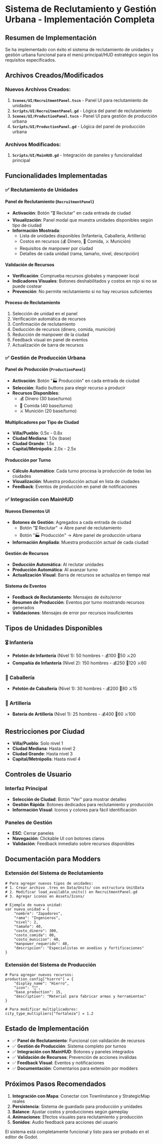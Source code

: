 # Sistema de Reclutamiento y Gestión Urbana - Implementación Completa

## Resumen de Implementación

Se ha implementado con éxito el sistema de reclutamiento de unidades y gestión urbana funcional para el menú principal/HUD estratégico según los requisitos especificados.

## Archivos Creados/Modificados

### Nuevos Archivos Creados:
1. **`Scenes/UI/RecruitmentPanel.tscn`** - Panel UI para reclutamiento de unidades
2. **`Scripts/UI/RecruitmentPanel.gd`** - Lógica del panel de reclutamiento
3. **`Scenes/UI/ProductionPanel.tscn`** - Panel UI para gestión de producción urbana
4. **`Scripts/UI/ProductionPanel.gd`** - Lógica del panel de producción urbana

### Archivos Modificados:
1. **`Scripts/UI/MainHUD.gd`** - Integración de paneles y funcionalidad principal

## Funcionalidades Implementadas

### ✅ Reclutamiento de Unidades

#### Panel de Reclutamiento (`RecruitmentPanel`)
- **Activación**: Botón "🎖️ Reclutar" en cada entrada de ciudad
- **Visualización**: Panel modal que muestra unidades disponibles según tipo de ciudad
- **Información Mostrada**:
  - Lista de unidades disponibles (Infantería, Caballería, Artillería)
  - Costos en recursos (💰 Dinero, 🍞 Comida, ⚔️ Munición)
  - Requisitos de manpower por ciudad
  - Detalles de cada unidad (rama, tamaño, nivel, descripción)

#### Validación de Recursos
- **Verificación**: Comprueba recursos globales y manpower local
- **Indicadores Visuales**: Botones deshabilitados y costos en rojo si no se puede costear
- **Prevención**: No permite reclutamiento si no hay recursos suficientes

#### Proceso de Reclutamiento
1. Selección de unidad en el panel
2. Verificación automática de recursos
3. Confirmación de reclutamiento
4. Deducción de recursos (dinero, comida, munición)
5. Reducción de manpower de la ciudad
6. Feedback visual en panel de eventos
7. Actualización de barra de recursos

### ✅ Gestión de Producción Urbana

#### Panel de Producción (`ProductionPanel`)
- **Activación**: Botón "🏭 Producción" en cada entrada de ciudad
- **Selección**: Radio buttons para elegir recurso a producir
- **Recursos Disponibles**:
  - 💰 Dinero (30 base/turno)
  - 🍞 Comida (40 base/turno)  
  - ⚔️ Munición (20 base/turno)

#### Multiplicadores por Tipo de Ciudad
- **Villa/Pueblo**: 0.5x - 0.8x
- **Ciudad Mediana**: 1.0x (base)
- **Ciudad Grande**: 1.5x
- **Capital/Metrópolis**: 2.0x - 2.5x

#### Producción por Turno
- **Cálculo Automático**: Cada turno procesa la producción de todas las ciudades
- **Visualización**: Muestra producción actual en lista de ciudades
- **Feedback**: Eventos de producción en panel de notificaciones

### ✅ Integración con MainHUD

#### Nuevos Elementos UI
- **Botones de Gestión**: Agregados a cada entrada de ciudad
  - Botón "🎖️ Reclutar" → Abre panel de reclutamiento
  - Botón "🏭 Producción" → Abre panel de producción urbana
- **Información Ampliada**: Muestra producción actual de cada ciudad

#### Gestión de Recursos
- **Deducción Automática**: Al reclutar unidades
- **Producción Automática**: Al avanzar turno
- **Actualización Visual**: Barra de recursos se actualiza en tiempo real

#### Sistema de Eventos
- **Feedback de Reclutamiento**: Mensajes de éxito/error
- **Resumen de Producción**: Eventos por turno mostrando recursos generados
- **Validaciones**: Mensajes de error por recursos insuficientes

## Tipos de Unidades Disponibles

### 🎖️ Infantería
- **Pelotón de Infantería** (Nivel 1): 50 hombres - 💰100 🍞50 ⚔️20
- **Compañía de Infantería** (Nivel 2): 150 hombres - 💰250 🍞120 ⚔️60

### 🐎 Caballería  
- **Pelotón de Caballería** (Nivel 1): 30 hombres - 💰200 🍞80 ⚔️15

### 🔫 Artillería
- **Batería de Artillería** (Nivel 1): 25 hombres - 💰400 🍞60 ⚔️100

## Restricciones por Ciudad

- **Villa/Pueblo**: Solo nivel 1
- **Ciudad Mediana**: Hasta nivel 2
- **Ciudad Grande**: Hasta nivel 3
- **Capital/Metrópolis**: Hasta nivel 4

## Controles de Usuario

### Interfaz Principal
- **Selección de Ciudad**: Botón "Ver" para mostrar detalles
- **Gestión Rápida**: Botones dedicados para reclutamiento y producción
- **Información Visual**: Iconos y colores para fácil identificación

### Paneles de Gestión
- **ESC**: Cerrar paneles
- **Navegación**: Clickable UI con botones claros
- **Validación**: Feedback inmediato sobre recursos disponibles

## Documentación para Modders

### Extensión del Sistema de Reclutamiento

```gdscript
# Para agregar nuevos tipos de unidades:
# 1. Crear archivo .tres en Data/Units/ con estructura UnitData
# 2. Modificar load_available_units() en RecruitmentPanel.gd
# 3. Agregar iconos en Assets/Icons/

# Ejemplo de nueva unidad:
var nueva_unidad = {
    "nombre": "Zapadores",
    "rama": "Ingenieros",
    "nivel": 2,
    "tamaño": 40,
    "costo_dinero": 300,
    "costo_comida": 80,
    "costo_municion": 40,
    "manpower_requerido": 40,
    "descripcion": "Especialistas en asedios y fortificaciones"
}
```

### Extensión del Sistema de Producción

```gdscript
# Para agregar nuevos recursos:
production_config["hierro"] = {
    "display_name": "Hierro",
    "icon": "🔧",
    "base_production": 15,
    "description": "Material para fabricar armas y herramientas"
}

# Para modificar multiplicadores:
city_type_multipliers["fortaleza"] = 1.2
```

## Estado de Implementación

- ✅ **Panel de Reclutamiento**: Funcional con validación de recursos
- ✅ **Gestión de Producción**: Sistema completo por turnos
- ✅ **Integración con MainHUD**: Botones y paneles integrados
- ✅ **Validación de Recursos**: Prevención de acciones inválidas
- ✅ **Feedback Visual**: Eventos y notificaciones
- ✅ **Documentación**: Comentarios para extensión por modders

## Próximos Pasos Recomendados

1. **Integración con Mapa**: Conectar con TownInstance y StrategicMap reales
2. **Persistencia**: Sistema de guardado para producción y unidades
3. **Balance**: Ajustar costos y producciones según gameplay
4. **Animaciones**: Efectos visuales para reclutamiento y producción
5. **Sonidos**: Audio feedback para acciones del usuario

El sistema está completamente funcional y listo para ser probado en el editor de Godot.